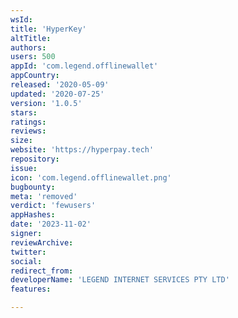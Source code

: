 ```yaml
---
wsId: 
title: 'HyperKey'
altTitle: 
authors: 
users: 500
appId: 'com.legend.offlinewallet'
appCountry: 
released: '2020-05-09'
updated: '2020-07-25'
version: '1.0.5'
stars: 
ratings: 
reviews: 
size: 
website: 'https://hyperpay.tech'
repository: 
issue: 
icon: 'com.legend.offlinewallet.png'
bugbounty: 
meta: 'removed'
verdict: 'fewusers'
appHashes: 
date: '2023-11-02'
signer: 
reviewArchive: 
twitter: 
social: 
redirect_from: 
developerName: 'LEGEND INTERNET SERVICES PTY LTD'
features: 

---
```


